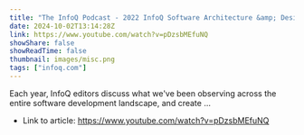 ```yaml
---
title: "The InfoQ Podcast - 2022 InfoQ Software Architecture &amp; Design Trends"
date: 2024-10-02T13:14:28Z
link: https://www.youtube.com/watch?v=pDzsbMEfuNQ
showShare: false
showReadTime: false
thumbnail: images/misc.png
tags: ["infoq.com"]
---
```

Each year, InfoQ editors discuss what we've been observing across the entire software development landscape, and create ...

- Link to article: https://www.youtube.com/watch?v=pDzsbMEfuNQ